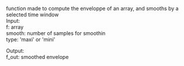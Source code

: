   function made to compute the enveloppe of an array, and smooths by a selected time window   
  Input:   
      f: array   
      smooth: number of samples for smoothin   
      type: 'maxi' or 'mini'   
         
  Output:   
      f_out: smoothed envelope   
